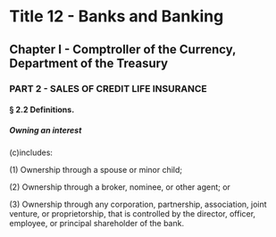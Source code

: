 
# Title 12 - Banks and Banking
## Chapter I - Comptroller of the Currency, Department of the Treasury
### PART 2 - SALES OF CREDIT LIFE INSURANCE
#### § 2.2 Definitions.
##### Owning an interest

(c)includes:

(1) Ownership through a spouse or minor child;

(2) Ownership through a broker, nominee, or other agent; or

(3) Ownership through any corporation, partnership, association, joint venture, or proprietorship, that is controlled by the director, officer, employee, or principal shareholder of the bank.
